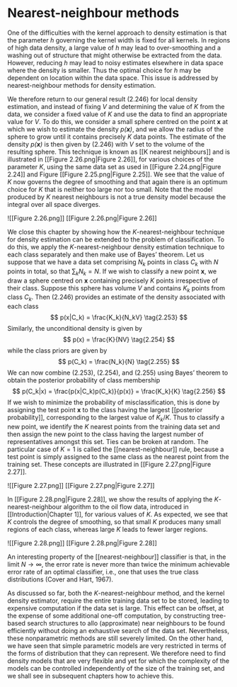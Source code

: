 # Nearest-neighbour methods
One of the difficulties with the kernel approach to density estimation is that the parameter *h* governing the kernel width is fixed for all kernels. In regions of high data density, a large value of *h* may lead to over-smoothing and a washing out of structure that might otherwise be extracted from the data. However, reducing *h* may lead to noisy estimates elsewhere in data space where the density is smaller. Thus the optimal choice for *h* may be dependent on location within the data space. This issue is addressed by nearest-neighbour methods for density estimation.

We therefore return to our general result (2.246) for local density estimation,
and instead of fixing *V* and determining the value of *K* from the data, we consider a fixed value of *K* and use the data to find an appropriate value for 
*V*. To do this, we consider a small sphere centred on the point **x** at which we wish to estimate the density *p(**x**)*, and we allow the radius of the sphere to grow until it contains precisely *K* data points. The estimate of the density *p(**x**)* is then given by (2.246) with *V* set to the volume of the resulting sphere. This technique is known as [[K nearest neighbours]] and is illustrated in [[Figure 2.26.png|Figure 2.26]], for various choices of the parameter *K*, using the same data set as used in [[Figure 2.24.png|Figure 2.24]] and Figure [[Figure 2.25.png|Figure 2.25]]. We see that the value of *K* now governs the degree of smoothing and that again there is an optimum choice for *K* that is neither too large nor too small. Note that the model produced by *K* nearest neighbours is not a true density model because the integral over all space diverges.

![[Figure 2.26.png]]
[[Figure 2.26.png|Figure 2.26]]

We close this chapter by showing how the *K*-nearest-neighbour technique for
density estimation can be extended to the problem of classification. To do this, we apply the *K*-nearest-neighbour density estimation technique to each class separately and then make use of Bayes’ theorem. Let us suppose that we have a data set comprising $N_k$ points in class $C_k$ with *N* points in total, so that $\sum_k N_k = N$. If we wish to classify a new point **x**, we draw a sphere centred on **x** containing precisely *K* points irrespective of their class. Suppose this sphere has volume *V* and contains $K_k$ points from class $C_k$. Then (2.246) provides an estimate of the density associated with each class
$$
p(x|C_k) = \frac{K_k}{N_kV}
\tag{2.253}
$$
Similarly, the unconditional density is given by
$$
p(x) = \frac{K}{NV}
\tag{2.254}
$$
while the class priors are given by
$$
p(C_k) = \frac{N_k}{N}
\tag{2.255}
$$
We can now combine (2.253), (2.254), and (2.255) using Bayes’ theorem to obtain the posterior probability of class membership
$$
p(C_k|x) = \frac{p(x|C_k)p(C_k)}{p(x)} = \frac{K_k}{K}
\tag{2.256}
$$
If we wish to minimize the probability of misclassification, this is done by assigning the test point **x** to the class having the largest [[posterior probability]], corresponding to the largest value of $K_k/K$. Thus to classify a new point, we identify the *K* nearest points from the training data set and then assign the new point to the class having the largest number of representatives amongst this set. Ties can be broken at random. The particular case of $K = 1$ is called the [[nearest-neighbour]] rule, because a test point is simply assigned to the same class as the nearest point from the training set. These concepts are illustrated in [[Figure 2.27.png|Figure 2.27]].

![[Figure 2.27.png]]
[[Figure 2.27.png|Figure 2.27]]

In [[Figure 2.28.png|Figure 2.28]], we show the results of applying the *K*-nearest-neighbour algorithm to the oil flow data, introduced in [[Introduction|Chapter 1]], for various values of 
*K*. As expected, we see that *K* controls the degree of smoothing, so that small *K* produces many small regions of each class, whereas large *K* leads to fewer larger regions.

![[Figure 2.28.png]]
[[Figure 2.28.png|Figure 2.28]]

An interesting property of the [[nearest-neighbour]] classifier is that, in the limit $N \rightarrow \infty$, the error rate is never more than twice the minimum achievable error rate of an optimal classifier, i.e., one that uses the true class distributions (Cover and Hart, 1967).

As discussed so far, both the *K*-nearest-neighbour method, and the kernel density estimator, require the entire training data set to be stored, leading to expensive computation if the data set is large. This effect can be offset, at the expense of some additional one-off computation, by constructing tree-based search structures to allo (approximate) near neighbours to be found efficiently without doing an exhaustive search of the data set. Nevertheless, these nonparametric methods are still severely limited. On the other hand, we have seen that simple parametric models are very restricted in terms of the forms of distribution that they can represent. We therefore need to find density models that are very flexible and yet for which the complexity of the models can be controlled independently of the size of the training set, and we shall see in subsequent chapters how to achieve this.